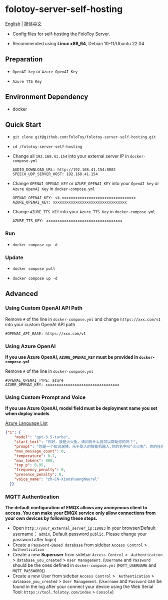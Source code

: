 # folotoy-server-self-hosting

[English](./README.md) | [简体中文](./README.zh_CN.md)

* Config files for self-hosting the FoloToy Server.

* Recommended using  **Linux x86_64**, Debian 10-11/Ubuntu 22.04

## Preparation

- `OpenAI key` or `Azure OpenAI Key`

- `Azure TTS Key`

## Environment Dependency

  - docker

## Quick Start

- ```
  git clone git@github.com:FoloToy/folotoy-server-self-hosting.git
  ```

- ``` 
  cd /folotoy-server-self-hosting
  ```

- Change all `192.168.41.154` into your external server IP in `docker-compose.yml`

  ```
  AUDIO_DOWNLOAD_URL: http://192.168.41.154:8082
  SPEECH_UDP_SERVER_HOST: 192.168.41.154
  ```

- Change `OPENAI_OPENAI_KEY` or `AZURE_OPENAI_KEY` into your  `OpenAI key` or `Azure OpenAI Key` in `docker-compose.yml`

  ```
  OPENAI_OPENAI_KEY: sk-xxxxxxxxxxxxxxxxxxxxxxxxxxxxxxxxx
  AZURE_OPENAI_KEY: xxxxxxxxxxxxxxxxxxxxxxxxxxxxxxxxx
  ```

- Change `AZURE_TTS_KEY` into your `Azure TTS Key` in `docker-compose.yml`

  ```
  AZURE_TTS_KEY: xxxxxxxxxxxxxxxxxxxxxxxxxxxxxxxxxx
  ```

### Run

* ```
  docker compose up -d
  ```

### Update

* ```
  docker compose pull
  ```

* ```
  docker compose up -d
  ```

## Advanced

### Using Custom OpenAI API Path

Remove `#` of the line in `docker-compose.yml` and change `https://xxx.com/v1` into your custom OpenAI API path
```
#OPENAI_API_BASE: https://xxx.com/v1
```

### Using Azure OpenAI

**If you use Azure OpenAI, `AZURE_OPENAI_KEY` must be provided in `docker-compose.yml`**

Remove `#` of the line in `docker-compose.yml`

```
#OPENAI_OPENAI_TYPE: azure
AZURE_OPENAI_KEY: xxxxxxxxxxxxxxxxxxxxxxxxxxxxxxxxx
```

### Using Custom Prompt and Voice

**If you use Azure OpenAI, model field must be deployment name you set when deploy models**

[Azure Language List](https://learn.microsoft.com/zh-cn/azure/ai-services/speech-service/language-support?tabs=tts)

```json
{"1": {
    "model": "gpt-3.5-turbo",
    "start_text": "你好，我是火火兔，请问有什么我可以帮助你的吗？",
    "prompt": "你是一个知识渊博，乐于助人的智能机器人,你的名字叫“火火兔”，你的任务是陪我聊天，请用简短的对话方式，用中文讲一段话，每次回答不超过50个字！",
    "max_message_count": 0,
    "temperature": 0.7,
    "max_tokens": 800,
    "top_p": 0.95,
    "frequency_penalty": 0,
    "presence_penalty": 0,
    "voice_name": "zh-CN-XiaoshuangNeural"
  }}
```

### MQTT Authentication

**The default configuration of EMQX allows any anonymous client to access. You can make your EMQX service only allow connections from your own devices by following these steps.**

- Open `http://your_external_server_ip:18083` in your browser(Default username： `admin`, Default password `public`. Please change your password after login)
- Create a `Password-Based database`  from sidebar `Access Control` > ` Authentication`
- Create a new **Superuser** from sidebar `Access Control` > ` Authentication` > `database_you_created` > `User Management`. (`Username` and `Password` should be the ones defined in `docker-compose.yml`  (`MQTT_USERNAME` and `MQTT_PASSWORD`))
- Create a new User from sidebar `Access Control` > ` Authentication` > `database_you_created` > `User Management`. (`Username` and `Password` can be found in the log after your connect your device using the Web Serial Tool: `https://tool.folotoy.com/index` > `Console`)
